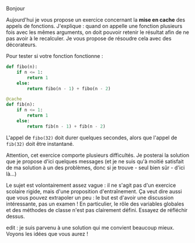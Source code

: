 Bonjour  

Aujourd'hui je vous propose un exercice concernant la **mise en cache** des appels de fonctions. J'explique : quand on appelle une fonction plusieurs fois avec les mêmes arguments, on doit pouvoir retenir le résultat afin de ne pas avoir à le recalculer. Je vous propose de résoudre cela avec des décorateurs.  

Pour tester si votre fonction fonctionne :  

```python
def fibo(n):
    if n <= 1:
        return 1
    else:
        return fibo(n - 1) + fibo(n - 2)

@cache
def fib(n):
    if n <= 1:
        return 1
    else:
        return fib(n - 1) + fib(n - 2)
```

L'appel de `fibo(32)` doit durer quelques secondes, alors que l'appel de `fib(32)` doit être instantané.  

Attention, cet exercice comporte plusieurs difficultés. Je posterai la solution que je propose d'ici quelques messages (et je ne suis qu'à moitié satisfait de ma solution à un des problèmes, donc si je trouve - seul bien sûr - d'ici là...)  

Le sujet est volontairement assez vague : il ne s'agit pas d'un exercice scolaire rigide, mais d'une proposition d'entraînement. Ça veut dire aussi que vous pouvez extrapoler un peu : le but est d'avoir une discussion intéressante, pas un examen ! En particulier, le rôle des variables globales et des méthodes de classe n'est pas clairement défini. Essayez de réfléchir dessus.  

edit : je suis parvenu à une solution qui me convient beaucoup mieux. Voyons les idées que vous aurez !